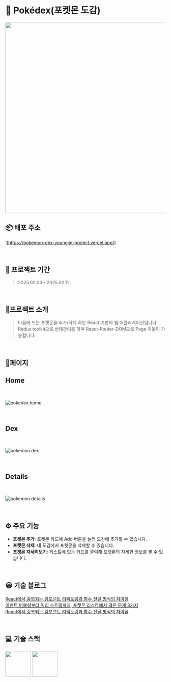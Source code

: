 # 📕 Pokédex(포켓몬 도감)
<img src="https://github.com/user-attachments/assets/78cfb905-3c11-42bf-96f4-1f2c612bfa9c" width="600px" />

<br>

## 📦 배포 주소
![https://pokemon-dex-youngjin-project.vercel.app/]

<br>

## 📅 프로젝트 기간
> 2025.02.03 - 2025.02.11

<br>

## 📝프로젝트 소개
> 마음에 드는 포켓몬을 추가/삭제 하는 React 기반의 웹 애플리케이션입니다. <br> Redux toolkit으로 상태관리를 하며 React-Router-DOM으로 Page 이동이 가능합니다.

<br>

## 📜페이지
## Home
<br>

![pokedex home](https://github.com/user-attachments/assets/72775ec8-e74d-4de4-bdbe-d170fd4c0f7e)

<br>

## Dex
<br>

![pokemon dex](https://github.com/user-attachments/assets/784b67de-5591-4369-b417-c499f87e1e82)

<br>

## Details
<br>

![pokemon details](https://github.com/user-attachments/assets/98689ad7-0bbf-479b-8af8-845c8e001e25)

<br>

## ⚙ 주요 기능
- **포켓몬 추가**: 포켓몬 카드에 Add 버튼을 눌러 도감에 추가할 수 있습니다.
- **포켓몬 삭제**: 내 도감에서 포켓몬을 삭제할 수 있습니다.
- **포켓몬 자세히보기**: 리스트에 있는 카드를 클릭해 포켓몬의 자세한 정보를 볼 수 있습니다.

<br>

## 😀 기술 블로그
[React에서 중복되는 컴포넌트 리팩토링과 함수 전달 방식의 차이점](https://debnjin.tistory.com/88)
<br>
[이벤트 버블링부터 쿼리 스트링까지, 포켓몬 리스트에서 겪은 문제 3가지](https://debnjin.tistory.com/90)
<br>
[React에서 중복되는 컴포넌트 리팩토링과 함수 전달 방식의 차이점](https://debnjin.tistory.com/91)

<br>

## 💻 기술 스택
<img src="https://github.com/yewon-Noh/readme-template/blob/main/skills/JavaScript.png?raw=true" width="80"> <img src="https://github.com/yewon-Noh/readme-template/blob/main/skills/React.png?raw=true" width="80">
